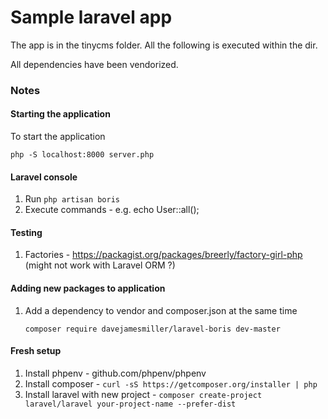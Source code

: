 # Sample laravel app

The app is in the tinycms folder. All the following is executed within the dir.

All dependencies have been vendorized.

### Notes

#### Starting the application

To start the application

`php -S localhost:8000 server.php`

#### Laravel console

1. Run
	`php artisan boris`
2. Execute commands - e.g.
echo User::all();

#### Testing

1. Factories - https://packagist.org/packages/breerly/factory-girl-php (might not work with Laravel ORM ?)


#### Adding new packages to application

1. Add a dependency to vendor and composer.json at the same time 

	`composer require davejamesmiller/laravel-boris dev-master`

#### Fresh setup

1. Install phpenv - github.com/phpenv/phpenv
2. Install composer - `curl -sS https://getcomposer.org/installer | php`
3. Install laravel with new project - `composer create-project laravel/laravel your-project-name --prefer-dist`




